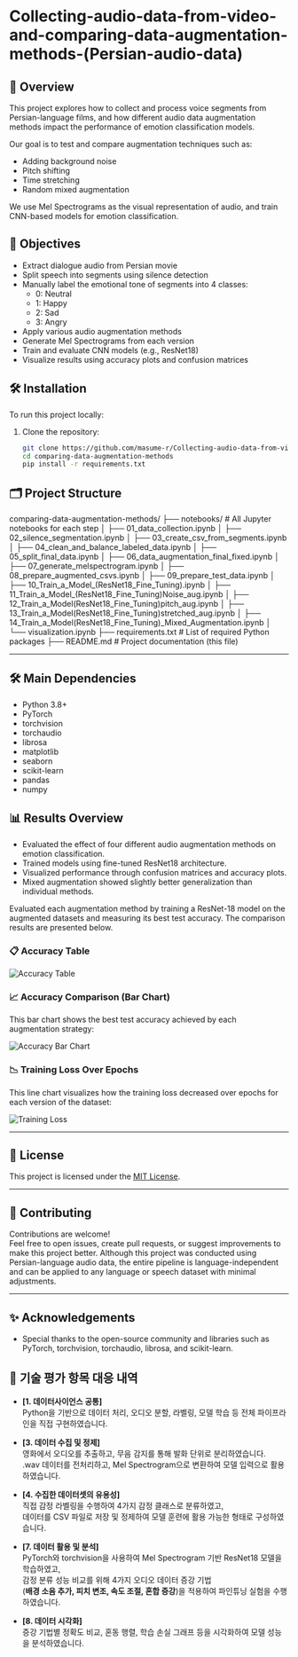 # Collecting-audio-data-from-video-and-comparing-data-augmentation-methods-(Persian-audio-data)

## 📌 Overview

This project explores how to collect and process voice segments from Persian-language films, and how different audio data augmentation methods impact the performance of emotion classification models.

Our goal is to test and compare augmentation techniques such as:
- Adding background noise
- Pitch shifting
- Time stretching
- Random mixed augmentation

We use Mel Spectrograms as the visual representation of audio, and train CNN-based models for emotion classification.

## 🎯 Objectives

- Extract dialogue audio from Persian movie
- Split speech into segments using silence detection
- Manually label the emotional tone of segments into 4 classes:
  - 0: Neutral
  - 1: Happy
  - 2: Sad
  - 3: Angry
- Apply various audio augmentation methods
- Generate Mel Spectrograms from each version
- Train and evaluate CNN models (e.g., ResNet18)
- Visualize results using accuracy plots and confusion matrices


## 🛠️ Installation

To run this project locally:

1. Clone the repository:
   ```bash
   git clone https://github.com/masume-r/Collecting-audio-data-from-video-and-comparing-data-augmentation-methods-Persian-audio-data-.git
   cd comparing-data-augmentation-methods
   pip install -r requirements.txt


## 🗂️ Project Structure
comparing-data-augmentation-methods/ ├── notebooks/ # All Jupyter notebooks for each step │ ├──
 01_data_collection.ipynb │ ├── 02_silence_segmentation.ipynb │ ├── 03_create_csv_from_segments.ipynb │ ├── 04_clean_and_balance_labeled_data.ipynb │ ├── 05_split_final_data.ipynb │ ├── 06_data_augmentation_final_fixed.ipynb │ ├── 07_generate_melspectrogram.ipynb │ ├── 08_prepare_augmented_csvs.ipynb │ ├── 09_prepare_test_data.ipynb │ ├── 10_Train_a_Model_(ResNet18_Fine_Tuning).ipynb │ ├── 11_Train_a_Model_(ResNet18_Fine_Tuning)Noise_aug.ipynb │ ├──  12_Train_a_Model(ResNet18_Fine_Tuning)pitch_aug.ipynb │ ├── 13_Train_a_Model(ResNet18_Fine_Tuning)stretched_aug.ipynb │ ├── 14_Train_a_Model(ResNet18_Fine_Tuning)_Mixed_Augmentation.ipynb │ └── visualization.ipynb ├── requirements.txt # List of required Python packages ├── README.md # Project documentation (this file)


 
---

## 🛠️ Main Dependencies

- Python 3.8+
- PyTorch
- torchvision
- torchaudio
- librosa
- matplotlib
- seaborn
- scikit-learn
- pandas
- numpy




## 📊 Results Overview

- Evaluated the effect of four different audio augmentation methods on emotion classification.
- Trained models using fine-tuned ResNet18 architecture.
- Visualized performance through confusion matrices and accuracy plots.
- Mixed augmentation showed slightly better generalization than individual methods.

Evaluated each augmentation method by training a ResNet-18 model on the augmented datasets and measuring its best test accuracy. The comparison results are presented below.

### 📋 Accuracy Table

![Accuracy Table](notebooks/table.png)

### 📈 Accuracy Comparison (Bar Chart)

This bar chart shows the best test accuracy achieved by each augmentation strategy:

![Accuracy Bar Chart](notebooks/plt.png)

### 📉 Training Loss Over Epochs

This line chart visualizes how the training loss decreased over epochs for each version of the dataset:

![Training Loss](notebooks/plt-loss.png)

---

## 📄 License

This project is licensed under the [MIT License](LICENSE).

---

## 🤝 Contributing

Contributions are welcome!  
Feel free to open issues, create pull requests, or suggest improvements to make this project better. Although this project was conducted using Persian-language audio data, the entire pipeline is language-independent and can be applied to any language or speech dataset with minimal adjustments.

---

## ✨ Acknowledgements

- Special thanks to the open-source community and libraries such as PyTorch, torchvision, torchaudio, librosa, and scikit-learn.


## 📌 기술 평가 항목 대응 내역

- **[1. 데이터사이언스 공통]**  
  Python을 기반으로 데이터 처리, 오디오 분할, 라벨링, 모델 학습 등 전체 파이프라인을 직접 구현하였습니다.

- **[3. 데이터 수집 및 정제]**  
  영화에서 오디오를 추출하고, 무음 감지를 통해 발화 단위로 분리하였습니다.  
  .wav 데이터를 전처리하고, Mel Spectrogram으로 변환하여 모델 입력으로 활용하였습니다.

- **[4. 수집한 데이터셋의 유용성]**  
  직접 감정 라벨링을 수행하여 4가지 감정 클래스로 분류하였고,  
  데이터를 CSV 파일로 저장 및 정제하여 모델 훈련에 활용 가능한 형태로 구성하였습니다.

- **[7. 데이터 활용 및 분석]**  
  PyTorch와 torchvision을 사용하여 Mel Spectrogram 기반 ResNet18 모델을 학습하였고,  
  감정 분류 성능 비교를 위해 4가지 오디오 데이터 증강 기법  
  (**배경 소음 추가, 피치 변조, 속도 조절, 혼합 증강**)을 적용하여 파인튜닝 실험을 수행하였습니다.

- **[8. 데이터 시각화]**  
  증강 기법별 정확도 비교, 혼동 행렬, 학습 손실 그래프 등을 시각화하여 모델 성능을 분석하였습니다.




